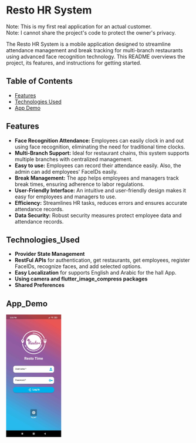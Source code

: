 # Resto HR System

Note: This is my first real application for an actual customer.</br>
Note: I cannot share the project's code to protect the owner's privacy.</be>

The Resto HR System is a mobile application designed to streamline attendance management and break tracking for multi-branch restaurants using advanced face recognition technology. This README overviews the project, its features, and instructions for getting started.


## Table of Contents
- [Features](#features)
- [Technologies Used](#Technologies_Used)
- [App Demo](#App_Demo)

## Features

- **Face Recognition Attendance:** Employees can easily clock in and out using face recognition, eliminating the need for traditional time clocks.
- **Multi-Branch Support:** Ideal for restaurant chains, this system supports multiple branches with centralized management.
- **Easy to use:** Employees can record their attendance easily. Also, the admin can add employees' FaceIDs easily.
- **Break Management:** The app helps employees and managers track break times, ensuring adherence to labor regulations.
- **User-Friendly Interface:** An intuitive and user-friendly design makes it easy for employees and managers to use.
- **Efficiency:** Streamlines HR tasks, reduces errors and ensures accurate attendance records.
- **Data Security:** Robust security measures protect employee data and attendance records.


## Technologies_Used

- **Provider State Management**
- **RestFul APIs** for authentication, get restaurants, get employees, register FaceIDs, recognize faces, and add selected options.
- **Easy Localization** for supports English and Arabic for the hall App.
- **Using camera and   flutter_image_compress packages**
- **Shared Preferences**


## App_Demo

<img src="https://github.com/mauthkasati/Flutter_projects/blob/main/Resto_App/images/Login_Screen_English.jpg" width="150" alt="Login Screen">


